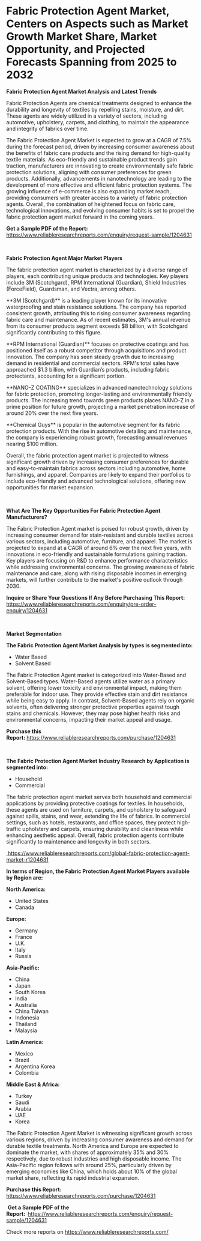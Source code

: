 <p><h1>Fabric Protection Agent Market, Centers on Aspects such as Market Growth Market Share, Market Opportunity, and Projected Forecasts Spanning from 2025 to 2032</h1></p><p><strong>Fabric Protection Agent Market Analysis and Latest Trends</strong></p>
<p><p>Fabric Protection Agents are chemical treatments designed to enhance the durability and longevity of textiles by repelling stains, moisture, and dirt. These agents are widely utilized in a variety of sectors, including automotive, upholstery, carpets, and clothing, to maintain the appearance and integrity of fabrics over time. </p><p>The Fabric Protection Agent Market is expected to grow at a CAGR of 7.5% during the forecast period, driven by increasing consumer awareness about the benefits of fabric care products and the rising demand for high-quality textile materials. As eco-friendly and sustainable product trends gain traction, manufacturers are innovating to create environmentally safe fabric protection solutions, aligning with consumer preferences for green products. Additionally, advancements in nanotechnology are leading to the development of more effective and efficient fabric protection systems. The growing influence of e-commerce is also expanding market reach, providing consumers with greater access to a variety of fabric protection agents. Overall, the combination of heightened focus on fabric care, technological innovations, and evolving consumer habits is set to propel the fabric protection agent market forward in the coming years.</p></p>
<p><strong>Get a Sample PDF of the Report:&nbsp;</strong> <a href="https://www.reliableresearchreports.com/enquiry/request-sample/1204631?utm_campaign=2954&utm_medium=2&utm_source=Github&utm_content=ia&utm_term=26032025&utm_id=fabric-protection-agent">https://www.reliableresearchreports.com/enquiry/request-sample/1204631</a></p>
<p>&nbsp;</p>
<p><strong>Fabric Protection Agent Major Market Players</strong></p>
<p><p>The fabric protection agent market is characterized by a diverse range of players, each contributing unique products and technologies. Key players include 3M (Scotchgard), RPM International (Guardian), Shield Industries (ForceField), Guardsman, and Vectra, among others.</p><p>**3M (Scotchgard)** is a leading player known for its innovative waterproofing and stain resistance solutions. The company has reported consistent growth, attributing this to rising consumer awareness regarding fabric care and maintenance. As of recent estimates, 3M's annual revenue from its consumer products segment exceeds $8 billion, with Scotchgard significantly contributing to this figure.</p><p>**RPM International (Guardian)** focuses on protective coatings and has positioned itself as a robust competitor through acquisitions and product innovation. The company has seen steady growth due to increasing demand in residential and commercial sectors. RPM's total sales have approached $1.3 billion, with Guardian’s products, including fabric protectants, accounting for a significant portion.</p><p>**NANO-Z COATING** specializes in advanced nanotechnology solutions for fabric protection, promoting longer-lasting and environmentally friendly products. The increasing trend towards green products places NANO-Z in a prime position for future growth, projecting a market penetration increase of around 20% over the next five years.</p><p>**Chemical Guys** is popular in the automotive segment for its fabric protection products. With the rise in automotive detailing and maintenance, the company is experiencing robust growth, forecasting annual revenues nearing $100 million.</p><p>Overall, the fabric protection agent market is projected to witness significant growth driven by increasing consumer preferences for durable and easy-to-maintain fabrics across sectors including automotive, home furnishings, and apparel. Companies are likely to expand their portfolios to include eco-friendly and advanced technological solutions, offering new opportunities for market expansion.</p></p>
<p>&nbsp;</p>
<p><strong>What Are The Key Opportunities For Fabric Protection Agent Manufacturers?</strong></p>
<p><p>The Fabric Protection Agent market is poised for robust growth, driven by increasing consumer demand for stain-resistant and durable textiles across various sectors, including automotive, furniture, and apparel. The market is projected to expand at a CAGR of around 6% over the next five years, with innovations in eco-friendly and sustainable formulations gaining traction. Key players are focusing on R&D to enhance performance characteristics while addressing environmental concerns. The growing awareness of fabric maintenance and care, along with rising disposable incomes in emerging markets, will further contribute to the market's positive outlook through 2030.</p></p>
<p><strong>Inquire or Share Your Questions If Any Before Purchasing This Report:</strong> <a href="https://www.reliableresearchreports.com/enquiry/pre-order-enquiry/1204631?utm_campaign=2954&utm_medium=2&utm_source=Github&utm_content=ia&utm_term=26032025&utm_id=fabric-protection-agent">https://www.reliableresearchreports.com/enquiry/pre-order-enquiry/1204631</a></p>
<p>&nbsp;</p>
<p><strong>Market Segmentation</strong></p>
<p><strong>The Fabric Protection Agent Market Analysis by types is segmented into:</strong></p>
<p><ul><li>Water Based</li><li>Solvent Based</li></ul></p>
<p><p>The Fabric Protection Agent market is categorized into Water-Based and Solvent-Based types. Water-Based agents utilize water as a primary solvent, offering lower toxicity and environmental impact, making them preferable for indoor use. They provide effective stain and dirt resistance while being easy to apply. In contrast, Solvent-Based agents rely on organic solvents, often delivering stronger protective properties against tough stains and chemicals. However, they may pose higher health risks and environmental concerns, impacting their market appeal and usage.</p></p>
<p><strong>Purchase this Report:&nbsp;</strong><a href="https://www.reliableresearchreports.com/purchase/1204631?utm_campaign=2954&utm_medium=2&utm_source=Github&utm_content=ia&utm_term=26032025&utm_id=fabric-protection-agent">https://www.reliableresearchreports.com/purchase/1204631</a></p>
<p>&nbsp;</p>
<p><strong>The Fabric Protection Agent Market Industry Research by Application is segmented into:</strong></p>
<p><ul><li>Household</li><li>Commercial</li></ul></p>
<p><p>The fabric protection agent market serves both household and commercial applications by providing protective coatings for textiles. In households, these agents are used on furniture, carpets, and upholstery to safeguard against spills, stains, and wear, extending the life of fabrics. In commercial settings, such as hotels, restaurants, and office spaces, they protect high-traffic upholstery and carpets, ensuring durability and cleanliness while enhancing aesthetic appeal. Overall, fabric protection agents contribute significantly to maintenance and longevity in both sectors.</p></p>
<p><a href="https://www.reliableresearchreports.com/global-fabric-protection-agent-market-r1204631?utm_campaign=2954&utm_medium=2&utm_source=Github&utm_content=ia&utm_term=26032025&utm_id=fabric-protection-agent">&nbsp;https://www.reliableresearchreports.com/global-fabric-protection-agent-market-r1204631</a></p>
<p><strong>In terms of Region, the Fabric Protection Agent Market Players available by Region are:</strong></p>
<p>
    <p> <strong> North America: </strong>
        <ul>
            <li>United States</li>
            <li>Canada</li>
        </ul>
        </p> 
    <p> <strong> Europe: </strong>
        <ul>
            <li>Germany</li>
            <li>France</li>
            <li>U.K.</li>
            <li>Italy</li>
            <li>Russia</li>
        </ul>
        </p> 
    <p> <strong> Asia-Pacific: </strong>
        <ul>
            <li>China</li>
            <li>Japan</li>
            <li>South Korea</li>
            <li>India</li>
            <li>Australia</li>
            <li>China Taiwan</li>
            <li>Indonesia</li>
            <li>Thailand</li>
            <li>Malaysia</li>
        </ul>
        </p> 
    <p> <strong> Latin America: </strong>
        <ul>
            <li>Mexico</li>
            <li>Brazil</li>
            <li>Argentina Korea</li>
            <li>Colombia</li>
        </ul>
        </p> 
    <p> <strong> Middle East & Africa: </strong>
        <ul>
            <li>Turkey</li>
            <li>Saudi</li>
            <li>Arabia</li>
            <li>UAE</li>
            <li>Korea</li>
        </ul>
    </p>
    </p>
<p><p>The Fabric Protection Agent Market is witnessing significant growth across various regions, driven by increasing consumer awareness and demand for durable textile treatments. North America and Europe are expected to dominate the market, with shares of approximately 35% and 30% respectively, due to robust industries and high disposable income. The Asia-Pacific region follows with around 25%, particularly driven by emerging economies like China, which holds about 10% of the global market share, reflecting its rapid industrial expansion.</p></p>
<p><strong>Purchase this Report: </strong><a href="https://www.reliableresearchreports.com/purchase/1204631?utm_campaign=2954&utm_medium=2&utm_source=Github&utm_content=ia&utm_term=26032025&utm_id=fabric-protection-agent">https://www.reliableresearchreports.com/purchase/1204631</a></p>
<p>&nbsp;<strong>Get a Sample PDF of the Report:&nbsp;&nbsp;</strong><a href="https://www.reliableresearchreports.com/enquiry/request-sample/1204631?utm_campaign=2954&utm_medium=2&utm_source=Github&utm_content=ia&utm_term=26032025&utm_id=fabric-protection-agent">https://www.reliableresearchreports.com/enquiry/request-sample/1204631</a></p>
<p><strong></strong></p>
<p>Check more reports on <a href="https://www.reliableresearchreports.com/?utm_campaign=2954&utm_medium=2&utm_source=Github&utm_content=ia&utm_term=26032025&utm_id=fabric-protection-agent">https://www.reliableresearchreports.com/</a></p>